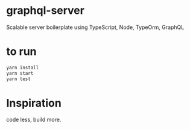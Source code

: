 # graphql-server

Scalable server boilerplate using TypeScript, Node, TypeOrm, GraphQL

# to run

```bash
yarn install
yarn start
yarn test
```

# Inspiration

code less, build more.
